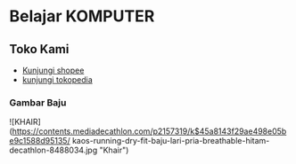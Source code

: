 # Belajar KOMPUTER

## Toko Kami 
- [Kunjungi shopee](https://shopee.co.id/jackbranded.id)
- [kunjungi tokopedia](https://www.tokopedia.com/jackbrandedsupply)

### Gambar Baju
![KHAIR](https://contents.mediadecathlon.com/p2157319/k$45a8143f29ae498e05be9c1588d95135/
kaos-running-dry-fit-baju-lari-pria-breathable-hitam-decathlon-8488034.jpg "Khair")
